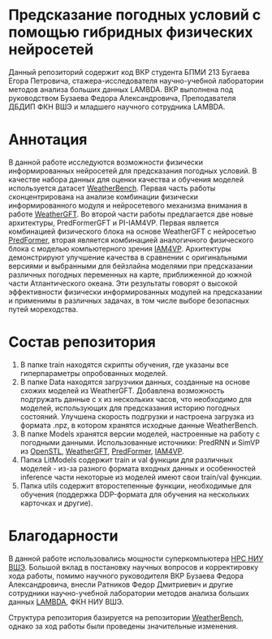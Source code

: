# Предсказание погодных условий с помощью гибридных физических нейросетей

Данный репозиторий содержит код ВКР студента БПМИ 213 Бугаева Егора Петровича, стажера-исследователя научно-учебной лаборатории методов анализа больших данных LAMBDA. ВКР выполнена под руководством Бузаева Федора Александровича, Преподавателя ДБДИП ФКН ВШЭ и младшего научного сотрудника LAMBDA.

# Аннотация 
В данной работе исследуются возможности физически информированных нейросетей для предсказания погодных условий. В качестве набора данных для оценки качества и обучения моделей используется датасет [WeatherBench](https://github.com/pangeo-data/WeatherBench). Первая часть работы сконцентрирована на анализе комбинации физически информированного модуля и нейросетевого механизма внимания в работе [WeatherGFT](https://github.com/black-yt/WeatherGFT). Во второй части работы предлагается две новые архитектуры, PredFormerGFT и PI-IAM4VP. Первая является комбинацией физического блока на основе WeatherGFT с нейросетью [PredFormer](https://github.com/yyyujintang/PredFormer), вторая является комбинацией аналогичного физического блока с моделью компьютерного зрения [IAM4VP](https://github.com/seominseok0429/Masked-Autoregressive-Model-for-Weather-Forecasting). Архитектуры демонстрируют улучшение качества в сравнении с оригинальными версиями и выбранными для бейзлайна моделями при предсказании различных погодных переменных на карте, приближенной до южной части Атлантического океана. Эти результаты говорят о высокой эффективности физически информированных модулей на предсказании и применимы в различных задачах, в том числе выборе безопасных путей мореходства.

# Состав репозитория
1. В папке train находятся скрипты обучения, где указаны все гиперпараметры опробованных моделей.
2. В папке Data находятся загрузчики данных, созданные на основе схожих моделей из WeatherGFT. Добавлена возможность подгружать данные с x из нескольких часов, что необходимо для моделей, использующих для предсказания историю погодных состояний. Улучшена скорость подгрузки и настроена загрузка из формата .npz, в котором хранятся исходные данные WeatherBench.
3. В папке Models хранятся версии моделей, настроенные на работу с погодными данными. Использованные источники: PredRNN и SimVP из [OpenSTL](https://github.com/chengtan9907/OpenSTL), [WeatherGFT](https://github.com/black-yt/WeatherGFT), [PredFormer](https://github.com/yyyujintang/PredFormer), [IAM4VP](https://github.com/seominseok0429/Masked-Autoregressive-Model-for-Weather-Forecasting).
4. Папка LitModels содержит train и val функции для различных моделей - из-за разного формата входных данных и особенностей inference части некоторые из моделей имеют свои train/val функции.
5. Папка utils содержит второстепенные функции, необходимые для обучения (поддержка DDP-формата для обучения на нескольких карточках и другие).

# Благодарности
В данной работе использовались мощности суперкомпьютера [HPC НИУ ВШЭ](https://hpc.hse.ru/). Большой вклад в постановку научных вопросов и корректировку хода работы, помимо научного руководителя ВКР Бузаева Федора Александровича, внесли Ратников Федор Дмитриевич и другие сотрудники научно-учебной лаборатории методов анализа больших данных [LAMBDA](https://cs.hse.ru/iai/lambda/), ФКН НИУ ВШЭ.

Структура репозитория базируется на репозитории [WeatherBench](https://github.com/pangeo-data/WeatherBench), однако за ход работы были проведены значительные изменения.
